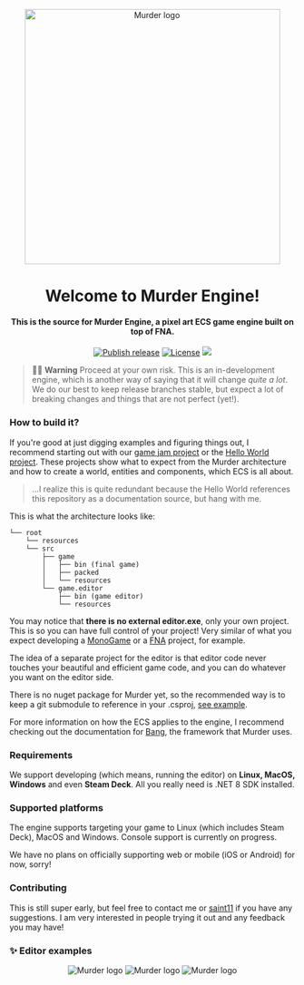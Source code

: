 <p align="center">
<img width="450" src="media/logo-8x-1.png" alt="Murder logo">
</p>

<h1 align="center">Welcome to Murder Engine!</h1>

<h4 align="center">This is the source for Murder Engine, a pixel art ECS game engine built on top of FNA.</h4>

<p align="center">
<a href="https://github.com/isadorasophia/murder/actions/workflows/ci.yml"><img src="https://github.com/isadorasophia/murder/actions/workflows/ci.yml/badge.svg" alt="Publish release"></a>
<a href="LICENSE"><img src="https://img.shields.io/github/license/isadorasophia/murder.svg" alt="License"></a>
<a href="https://discord.gg/zF6axz9nQy"><img src="https://dcbadge.limes.pink/api/server/zF6axz9nQy?style=flat" /></a>
</p>

> 🚧👷 **Warning** Proceed at your own risk. This is an in-development engine, which is another way of saying that it will change _quite a lot_. We do our best to keep release branches stable, but expect a lot of breaking changes and things that are not perfect (yet!).

### How to build it?

If you're good at just digging examples and figuring things out, I recommend starting out with our [game jam project](https://github.com/isadorasophia/neocityexpress) or the [Hello World project](https://github.com/isadorasophia/hellomurder). These projects show what to expect from the Murder architecture and how to create a world, entities and components, which ECS is all about.

> ...I realize this is quite redundant because the Hello World references this repository as a documentation source, but hang with me.

This is what the architecture looks like:
```
└── root 
    └── resources
    └── src
        ├── game
        │   ├── bin (final game)
        │   ├── packed
        │   └── resources
        └── game.editor
            ├── bin (game editor)
            └── resources
```

You may notice that **there is no external editor.exe**, only your own project. This is so you can have full control of your project! Very similar of what you expect developing a [MonoGame](https://www.monogame.net/) or a [FNA](https://fna-xna.github.io/) project, for example.

The idea of a separate project for the editor is that editor code never touches your beautiful and efficient game code, and you can do whatever you want on the editor side.

There is no nuget package for Murder yet, so the recommended way is to keep a git submodule to reference in your .csproj, [see example](https://github.com/isadorasophia/hellomurder/blob/main/src/HelloMurder/HelloMurder.csproj).

For more information on how the ECS applies to the engine, I recommend checking out the documentation for [Bang](https://github.com/isadorasophia/bang), the framework that Murder uses.

### Requirements
We support developing (which means, running the editor) on **Linux, MacOS, Windows** and even **Steam Deck**. All you really need is .NET 8 SDK installed.

### Supported platforms
The engine supports targeting your game to Linux (which includes Steam Deck), MacOS and Windows. Console support is currently on progress. 

We have no plans on officially supporting web or mobile (iOS or Android) for now, sorry!

### Contributing
This is still super early, but feel free to contact me or [saint11](http://saint11.org/) if you have any suggestions. I am very interested in people trying it out and any feedback you may have!

### ✨ Editor examples
<p align="center">
<img src="media/screenshot0.png" alt="Murder logo">
<img src="media/screenshot1.png" alt="Murder logo">
<img src="media/screenshot2.png" alt="Murder logo">
</p>
